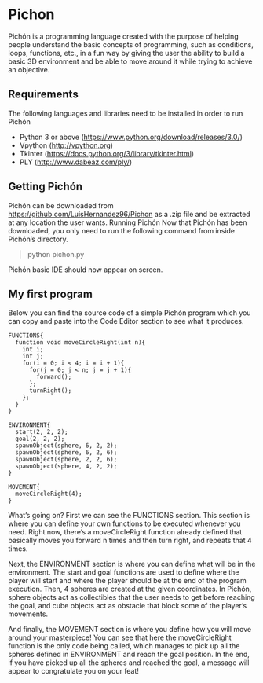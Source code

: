 # Pichon
Pichón is a programming language created with the purpose of helping people understand the basic concepts of programming, such as conditions, loops, functions, etc., in a fun way by giving the user the ability to build a basic 3D environment and be able to move around it while trying to achieve an objective.

## Requirements
The following languages and libraries need to be installed in order to run Pichón
* Python 3 or above (https://www.python.org/download/releases/3.0/)
* Vpython (http://vpython.org)
* Tkinter (https://docs.python.org/3/library/tkinter.html)
* PLY (http://www.dabeaz.com/ply/)


## Getting Pichón
Pichón can be downloaded from https://github.com/LuisHernandez96/Pichon as a .zip file and be extracted at any location the user wants.
Running Pichón
Now that Pichón has been downloaded, you only need to run the following command from inside Pichón’s directory.

> python pichon.py

Pichón basic IDE should now appear on screen.


## My first program
Below you can find the source code of a simple Pichón program which you can copy and paste into the Code Editor section to see what it produces.

```
FUNCTIONS{
  function void moveCircleRight(int n){
    int i;
    int j;
    for(i = 0; i < 4; i = i + 1){
      for(j = 0; j < n; j = j + 1){
        forward();
      };
      turnRight();
    };
  }
}

ENVIRONMENT{
  start(2, 2, 2);
  goal(2, 2, 2);
  spawnObject(sphere, 6, 2, 2);
  spawnObject(sphere, 6, 2, 6);
  spawnObject(sphere, 2, 2, 6);
  spawnObject(sphere, 4, 2, 2);
}

MOVEMENT{
  moveCircleRight(4);
}
```

What’s going on?
First we can see the FUNCTIONS section. This section is where you can define your own functions to be executed whenever you need. Right now, there’s a moveCircleRight function already defined that basically moves you forward n times and then turn right, and repeats that 4 times.

Next, the ENVIRONMENT section is where you can define what will be in the environment. The start and goal functions are used to define where the player will start and where the player should be at the end of the program execution. Then, 4 spheres are created at the given coordinates. In Pichón, sphere objects act as collectibles that the user needs to get before reaching the goal, and cube objects act as obstacle that block some of the player’s movements.

And finally, the MOVEMENT section is where you define how you will move around your masterpiece! You can see that here the moveCircleRight function is the only code being called, which manages to pick up all the spheres defined in ENVIRONMENT and reach the goal position. In the end, if you have picked up all the spheres and reached the goal, a message will appear to congratulate you on your feat!
